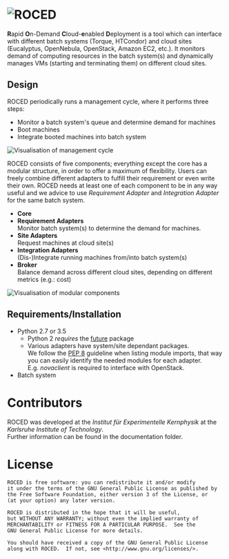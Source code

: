 # ![ROCED][logo]
**R**apid **O**n-Demand **C**loud-**e**nabled **D**eployment is a tool which can interface with different batch systems (Torque, HTCondor) and cloud sites (Eucalyptus, OpenNebula, OpenStack, Amazon EC2, etc.).
It monitors demand of computing resources in the batch system(s) and dynamically manages VMs (starting and terminating them) on different cloud sites.

## Design

ROCED periodically runs a management cycle, where it performs three steps:
* Monitor a batch system's queue and determine demand for machines
* Boot machines
* Integrate booted machines into batch system

![Visualisation of management cycle][workflow]

ROCED consists of five components; everything except the core has a modular structure, in order to offer a maximum of flexibility. Users can freely combine different adapters to fulfill their requirement or even write their own. ROCED needs at least one of each component to be in any way useful and we advice to use *Requirement Adapter* and *Integration Adapter* for the same batch system.
* **Core**
* **Requirement Adapters**  
  Monitor batch system(s) to determine the demand for machines.
* **Site Adapters**  
Request machines at cloud site(s)
* **Integration Adapters**  
(Dis-)Integrate running machines from/into batch system(s)
 * **Broker**  
Balance demand across different cloud sites, depending on different metrics (e.g.: cost)

![Visualisation of modular components][design]

## Requirements/Installation
* Python 2.7 or 3.5
    * Python 2 *requires* the [future](http://python-future.org/) package
    * Various adapters have system/site dependant packages.  
We follow the [PEP 8](https://www.python.org/dev/peps/pep-0008/#imports) guideline when listing module imports, that way you can easily identify the needed modules for each adapter.  
E.g. *novaclient* is required to interface with OpenStack.
* Batch system

# Contributors
ROCED was developed at the *Institut für Experimentelle Kernphysik* at the *Karlsruhe Institute of Technology*.  
Further information can be found in the documentation folder.
# License
    ROCED is free software: you can redistribute it and/or modify
    it under the terms of the GNU General Public License as published by
    the Free Software Foundation, either version 3 of the License, or
    (at your option) any later version.

    ROCED is distributed in the hope that it will be useful,
    but WITHOUT ANY WARRANTY; without even the implied warranty of
    MERCHANTABILITY or FITNESS FOR A PARTICULAR PURPOSE.  See the
    GNU General Public License for more details.

    You should have received a copy of the GNU General Public License
    along with ROCED.  If not, see <http://www.gnu.org/licenses/>.

[logo]: https://cdn.rawgit.com/roced-scheduler/ROCED/master/doc/roced_logo.svg
[design]: https://cdn.rawgit.com/roced-scheduler/ROCED/master/doc/roced_design.svg
[workflow]: https://cdn.rawgit.com/roced-scheduler/ROCED/master/doc/roced_workflow.svg
